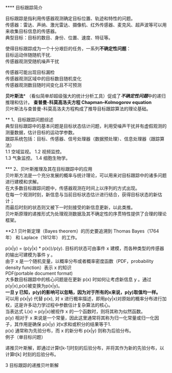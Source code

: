 **** 目标跟踪简介  

目标跟踪是指利用传感器观测确定目标位置、轨迹和特性的问题。  
传感器：雷达、声纳、激光雷达、摄像机、红外传感器、麦克风、超声波等可以用来收集目标信息的传感器。  
典型目标：目标的数目、身份、位置、速度、特征等。

使得目标跟踪成为一个十分艰巨的任务，一系列**不确定性问题**：  
目标运动伴随随机干扰.    
传感器观测受随机噪声干扰

传感器可能出现目标漏检  
传感器观测区域中的目标数目随机变化  
传感器观测数目随时间变化且不可预测

**贝叶斯法*** （看似简单却超级强大的统计分析工具）促成了***不确定性问题***中的递归推理和估计。
**查普曼-科莫高洛夫方程 Chapman–Kolmogorov equation**  
贝叶斯法与查普曼-科莫高洛夫方程构成了推导目标跟踪算法的理论基础。  

** 1、目标跟踪问题综述  
典型目标跟踪中的基本问题是目标状态估计问题，利用受噪声干扰并有虚假观测的测量数据，估计目标的运动学参数。  
跟踪系统包括：目标、传感器、信号处理器（数据预处理）、信息处理器（跟踪算法）  
1.1 空域监视。
1.2 视频监控。  
1.3 气象监控。 
1.4 细胞生物学。

*** 2、贝叶斯推理及其在目标跟踪中的应用  
贝叶斯方法是一个充分发展的概率与统计理论，可以用来对目标跟踪中的诸多问题进行建模和求解。  
在大多数目标跟踪问题中，传感器观测在时间上以序列的方式出现。  
在每一个观测时刻，新信息与当前目标状态估计进行结合，获得目标状态的新估计；  
而最后时刻的状态则又被下一时刻接受的新信息更新，以此类推。  
贝叶斯原理的递推形式为处理观测数据及其不确定性的序贯特性提供了合理的理论框架。  

**2.1 贝叶斯定理（Bayes theorem）的历史要追溯到 Thomas Bayes（1764年） 和 Laplace（1812年） 的工作。     

p(x|y) = (p(y|x) * p(x))/p(y). 
目标的状态可由事件 x 建模，而各种类型的传感器的输出可建模为事件 y 。  
由于 x 是一个随机变量，以概率分布或者概率密度函数（PDF，probability density function）表示 x 的知识  
PDF(portable document format)  
大多数目标跟踪中的核心问题是在更新 p(x) 时如何让考虑新信息 y 。通过p(y|x),p(x)被变换为p(x|y)。  
**一旦 y 已知，p(y)的影响可以忽略，因为对于所有的x来说，p(y)取值均一样。**  
可以用 p(x|y) 代替 p(x), 对 x 进行概率描述，即用p(y|x)对原始的概率分布进行加权，这是许多动力学过程中参数估计复杂算法的核心。  
当表达式 L(x) = p(y|x)被视作 x 的一个函数时，则将其称为似然函数。  
p(y) 相对于 x 来说是一个常量，因此这里通常将其称为归一化常量或归一化因子，其作用是确保 p(x|y) 对x求和或积分的结果等于1.  
p(x) 通常称为先验分布，而 x 的新分布 p(x|y) 则称为后验分布。  
例子（单目标问题）  

递推贝叶斯解，即通过计算t[k-1]时刻的后验分布，并将其作为新的先验分布，以计算t[k] 时刻的后验分布。  


3 目标跟踪的递推贝叶斯解  

